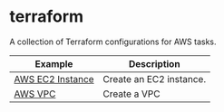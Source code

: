 # terraform
A collection of Terraform configurations for AWS tasks.


Example | Description
------- | -----------
[AWS EC2 Instance](./aws-ec2-instance/) | Create an EC2 instance.
[AWS VPC](./aws-vpc) | Create a VPC
